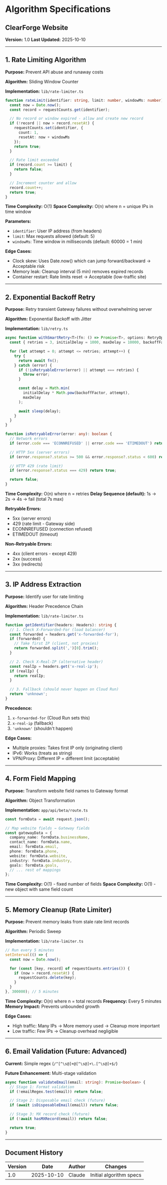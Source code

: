 # Algorithm Specifications
## ClearForge Website

**Version:** 1.0
**Last Updated:** 2025-10-10

---

## 1. Rate Limiting Algorithm

**Purpose:** Prevent API abuse and runaway costs

**Algorithm:** Sliding Window Counter

**Implementation:** `lib/rate-limiter.ts`

```typescript
function rateLimit(identifier: string, limit: number, windowMs: number): boolean {
  const now = Date.now();
  const record = requestCounts.get(identifier);

  // No record or window expired - allow and create new record
  if (!record || now > record.resetAt) {
    requestCounts.set(identifier, {
      count: 1,
      resetAt: now + windowMs
    });
    return true;
  }

  // Rate limit exceeded
  if (record.count >= limit) {
    return false;
  }

  // Increment counter and allow
  record.count++;
  return true;
}
```

**Time Complexity:** O(1)
**Space Complexity:** O(n) where n = unique IPs in time window

**Parameters:**
- `identifier`: User IP address (from headers)
- `limit`: Max requests allowed (default: 5)
- `windowMs`: Time window in milliseconds (default: 60000 = 1 min)

**Edge Cases:**
- Clock skew: Uses Date.now() which can jump forward/backward → Acceptable risk
- Memory leak: Cleanup interval (5 min) removes expired records
- Container restart: Rate limits reset → Acceptable (low-traffic site)

---

## 2. Exponential Backoff Retry

**Purpose:** Retry transient Gateway failures without overwhelming server

**Algorithm:** Exponential Backoff with Jitter

**Implementation:** `lib/retry.ts`

```typescript
async function withSmartRetry<T>(fn: () => Promise<T>, options: RetryOptions): Promise<T> {
  const { retries = 3, initialDelay = 1000, maxDelay = 10000, backoffFactor = 2 } = options;

  for (let attempt = 0; attempt <= retries; attempt++) {
    try {
      return await fn();
    } catch (error) {
      if (!isRetryableError(error) || attempt === retries) {
        throw error;
      }

      const delay = Math.min(
        initialDelay * Math.pow(backoffFactor, attempt),
        maxDelay
      );

      await sleep(delay);
    }
  }
}

function isRetryableError(error: any): boolean {
  // Network errors
  if (error.code === 'ECONNREFUSED' || error.code === 'ETIMEDOUT') return true;

  // HTTP 5xx (server errors)
  if (error.response?.status >= 500 && error.response?.status < 600) return true;

  // HTTP 429 (rate limit)
  if (error.response?.status === 429) return true;

  return false;
}
```

**Time Complexity:** O(n) where n = retries
**Delay Sequence (default):** 1s → 2s → 4s → fail (total 7s max)

**Retryable Errors:**
- 5xx (server errors)
- 429 (rate limit - Gateway side)
- ECONNREFUSED (connection refused)
- ETIMEDOUT (timeout)

**Non-Retryable Errors:**
- 4xx (client errors - except 429)
- 2xx (success)
- 3xx (redirects)

---

## 3. IP Address Extraction

**Purpose:** Identify user for rate limiting

**Algorithm:** Header Precedence Chain

**Implementation:** `lib/rate-limiter.ts`

```typescript
function getIdentifier(headers: Headers): string {
  // 1. Check X-Forwarded-For (load balancer)
  const forwarded = headers.get('x-forwarded-for');
  if (forwarded) {
    // Take first IP (client, not proxies)
    return forwarded.split(',')[0].trim();
  }

  // 2. Check X-Real-IP (alternative header)
  const realIp = headers.get('x-real-ip');
  if (realIp) {
    return realIp;
  }

  // 3. Fallback (should never happen on Cloud Run)
  return 'unknown';
}
```

**Precedence:**
1. `x-forwarded-for` (Cloud Run sets this)
2. `x-real-ip` (fallback)
3. `'unknown'` (shouldn't happen)

**Edge Cases:**
- Multiple proxies: Takes first IP only (originating client)
- IPv6: Works (treats as string)
- VPN/Proxy: Different IP = different limit (acceptable)

---

## 4. Form Field Mapping

**Purpose:** Transform website field names to Gateway format

**Algorithm:** Object Transformation

**Implementation:** `app/api/beta/route.ts`

```typescript
const formData = await request.json();

// Map website fields → Gateway fields
const gatewayData = {
  company_name: formData.businessName,
  contact_name: formData.name,
  email: formData.email,
  phone: formData.phone,
  website: formData.website,
  industry: formData.industry,
  goals: formData.goals,
  // ... rest of mappings
};
```

**Time Complexity:** O(1) - fixed number of fields
**Space Complexity:** O(1) - new object with same field count

---

## 5. Memory Cleanup (Rate Limiter)

**Purpose:** Prevent memory leaks from stale rate limit records

**Algorithm:** Periodic Sweep

**Implementation:** `lib/rate-limiter.ts`

```typescript
// Run every 5 minutes
setInterval(() => {
  const now = Date.now();

  for (const [key, record] of requestCounts.entries()) {
    if (now > record.resetAt) {
      requestCounts.delete(key);
    }
  }
}, 300000); // 5 minutes
```

**Time Complexity:** O(n) where n = total records
**Frequency:** Every 5 minutes
**Memory Impact:** Prevents unbounded growth

**Edge Cases:**
- High traffic: Many IPs → More memory used → Cleanup more important
- Low traffic: Few IPs → Cleanup overhead negligible

---

## 6. Email Validation (Future: Advanced)

**Current:** Simple regex (`/^[^\s@]+@[^\s@]+\.[^\s@]+$/`)

**Future Enhancement:** Multi-stage validation

```typescript
async function validateEmail(email: string): Promise<boolean> {
  // Stage 1: Format validation
  if (!emailRegex.test(email)) return false;

  // Stage 2: Disposable email check (future)
  if (await isDisposableEmail(email)) return false;

  // Stage 3: MX record check (future)
  if (!await hasMXRecord(email)) return false;

  return true;
}
```

---

## Document History

| Version | Date | Author | Changes |
|---------|------|--------|---------|
| 1.0 | 2025-10-10 | Claude | Initial algorithm specs |
